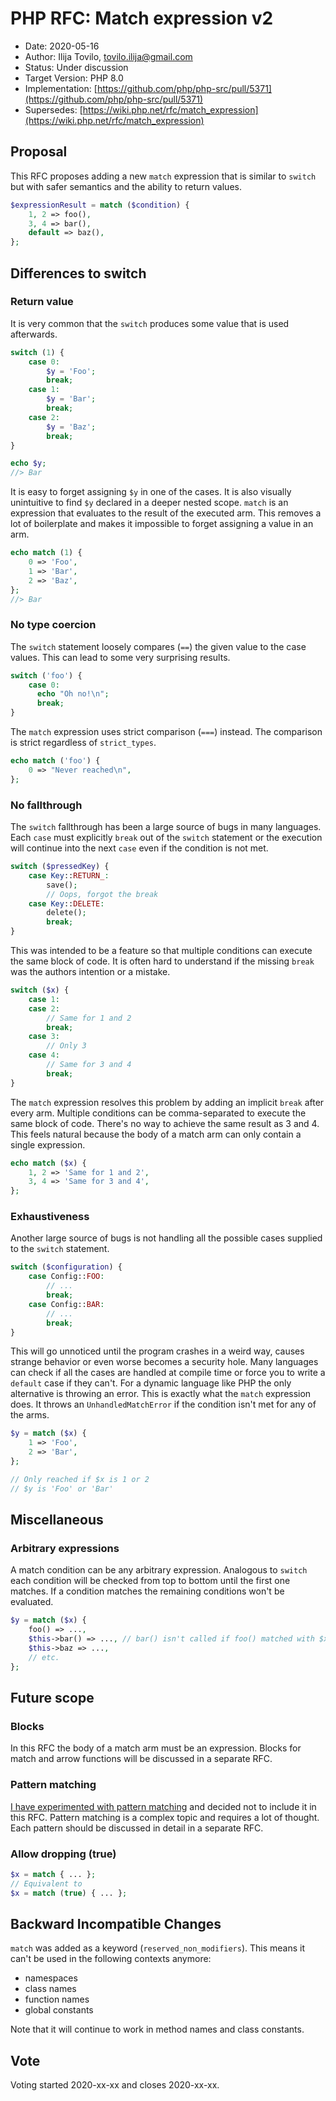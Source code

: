 # PHP RFC: Match expression v2

* Date: 2020-05-16
* Author: Ilija Tovilo, tovilo.ilija@gmail.com
* Status: Under discussion
* Target Version: PHP 8.0
* Implementation: [https://github.com/php/php-src/pull/5371](https://github.com/php/php-src/pull/5371)
* Supersedes: [https://wiki.php.net/rfc/match_expression](https://wiki.php.net/rfc/match_expression)

## Proposal

This RFC proposes adding a new `match` expression that is similar to `switch` but with safer semantics and the ability to return values.

```php
$expressionResult = match ($condition) {
    1, 2 => foo(),
    3, 4 => bar(),
    default => baz(),
};
```

## Differences to switch

### Return value

It is very common that the `switch` produces some value that is used afterwards.

```php
switch (1) {
    case 0:
        $y = 'Foo';
        break;
    case 1:
        $y = 'Bar';
        break;
    case 2:
        $y = 'Baz';
        break;
}

echo $y;
//> Bar
```

It is easy to forget assigning `$y` in one of the cases. It is also visually unintuitive to find `$y` declared in a deeper nested scope. `match` is an expression that evaluates to the result of the executed arm. This removes a lot of boilerplate and makes it impossible to forget assigning a value in an arm.

```php
echo match (1) {
    0 => 'Foo',
    1 => 'Bar',
    2 => 'Baz',
};
//> Bar
```

### No type coercion

The `switch` statement loosely compares (`==`) the given value to the case values. This can lead to some very surprising results.

```php
switch ('foo') {
    case 0:
      echo "Oh no!\n";
      break;
}
```

The `match` expression uses strict comparison (`===`) instead. The comparison is strict regardless of `strict_types`.

```php
echo match ('foo') {
    0 => "Never reached\n",
};
```

### No fallthrough

The `switch` fallthrough has been a large source of bugs in many languages. Each `case` must explicitly `break` out of the `switch` statement or the execution will continue into the next `case` even if the condition is not met.

```php
switch ($pressedKey) {
    case Key::RETURN_:
        save();
        // Oops, forgot the break
    case Key::DELETE:
        delete();
        break;
}
```

This was intended to be a feature so that multiple conditions can execute the same block of code. It is often hard to understand if the missing `break` was the authors intention or a mistake.

```php
switch ($x) {
    case 1:
    case 2:
        // Same for 1 and 2
        break;
    case 3:
        // Only 3
    case 4:
        // Same for 3 and 4
        break;
}
```

The `match` expression resolves this problem by adding an implicit `break` after every arm. Multiple conditions can be comma-separated to execute the same block of code. There's no way to achieve the same result as 3 and 4. This feels natural because the body of a match arm can only contain a single expression.

```php
echo match ($x) {
    1, 2 => 'Same for 1 and 2',
    3, 4 => 'Same for 3 and 4',
};
```

### Exhaustiveness

Another large source of bugs is not handling all the possible cases supplied to the `switch` statement.

```php
switch ($configuration) {
    case Config::FOO:
        // ...
        break;
    case Config::BAR:
        // ...
        break;
}
```

This will go unnoticed until the program crashes in a weird way, causes strange behavior or even worse becomes a security hole. Many languages can check if all the cases are handled at compile time or force you to write a `default` case if they can't. For a dynamic language like PHP the only alternative is throwing an error. This is exactly what the `match` expression does. It throws an `UnhandledMatchError` if the condition isn't met for any of the arms.

```php
$y = match ($x) {
    1 => 'Foo',
    2 => 'Bar',
};

// Only reached if $x is 1 or 2
// $y is 'Foo' or 'Bar'
```

## Miscellaneous

### Arbitrary expressions

A match condition can be any arbitrary expression. Analogous to `switch` each condition will be checked from top to bottom until the first one matches. If a condition matches the remaining conditions won't be evaluated.

```php
$y = match ($x) {
    foo() => ...,
    $this->bar() => ..., // bar() isn't called if foo() matched with $x
    $this->baz => ...,
    // etc.
};
```

## Future scope

### Blocks

In this RFC the body of a match arm must be an expression. Blocks for match and arrow functions will be discussed in a separate RFC.

### Pattern matching

[I have experimented with pattern matching](https://github.com/php/php-src/compare/master...iluuu1994:pattern-matching) and decided not to include it in this RFC. Pattern matching is a complex topic and requires a lot of thought. Each pattern should be discussed in detail in a separate RFC.

### Allow dropping (true)

```php
$x = match { ... };
// Equivalent to
$x = match (true) { ... };
```

## Backward Incompatible Changes

`match` was added as a keyword (`reserved_non_modifiers`). This means it can't be used in the following contexts anymore:

* namespaces
* class names
* function names
* global constants

Note that it will continue to work in method names and class constants.

## Vote

Voting started 2020-xx-xx and closes 2020-xx-xx.
